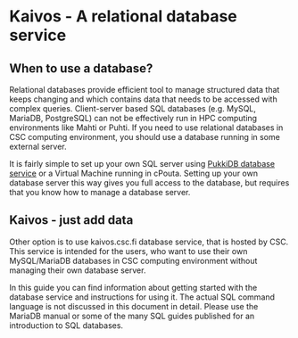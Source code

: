 # Kaivos - A relational database service

## When to use a database?

Relational databases provide efficient tool to manage structured data that keeps changing and which contains data that needs to be accessed with complex queries. Client-server based SQL databases (e.g. MySQL, MariaDB, PostgreSQL) can not be effectively run in HPC computing environments like Mahti or Puhti. If you need to use relational databases in CSC computing environment, you should use a database running in some external server.

It is fairly simple to set up your own SQL server using [PukkiDB database service](../../cloud/dbaas/index.md) or a Virtual Machine running in cPouta. Setting up your own database server this way gives you full access to the database, but requires that you know how to manage a database server.

## Kaivos - just add data

Other option is to use kaivos.csc.fi database service, that is hosted by CSC. This service is intended for the users, who want to use their own MySQL/MariaDB databases in CSC computing environment without managing their own database server.

In this guide you can find information about getting started with the database service and instructions for using it. The actual SQL command language is not discussed in this document in detail. Please use the MariaDB manual or some of the many SQL guides published for an introduction to SQL databases.
